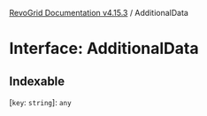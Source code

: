 [RevoGrid Documentation v4.15.3](README.md) / AdditionalData

# Interface: AdditionalData

## Indexable

 \[`key`: `string`\]: `any`
